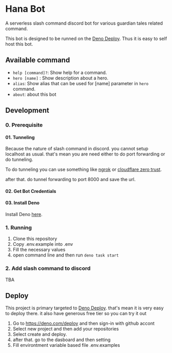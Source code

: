 # Hana Bot

A serverless slash command discord bot for various guardian tales related
command.

This bot is designed to be runned on the [Deno Deploy](https://deno.com/deploy).
Thus it is easy to self host this bot.

## Available command

- `help [command]?`: Show help for a command.
- `hero [name]` : Show description about a hero.
- `alias`: Show alias that can be used for [name] parameter in `hero` command.
- `about`: about this bot

## Development

### 0. Prerequisite

#### 01. Tunneling

Because the nature of slash command in discord. you cannot setup localhost as
usual. that's mean you are need either to do port forwarding or do tunneling.

To do tunneling you can use something like [ngrok](ngrok.com) or
[cloudflare zero trust](https://developers.cloudflare.com/cloudflare-one/).

after that. do tunnel forwarding to port 8000 and save the url.

#### 02. Get Bot Credentials

#### 03. Install Deno

Install Deno [here](https://deno.com/).

### 1. Running

1. Clone this repository
2. Copy .env.example into .env
3. Fill the necessary values
4. open command line and then run `deno task start`

### 2. Add slash command to discord

TBA

## Deploy

This project is primary targeted to [Deno Deploy](https://deno.com/deploy).
that's mean it is very easy to deploy there. it also have generous free tier so
you can try it out

1. Go to https://deno.com/deploy and then sign-in with github accont
2. Select new project and then add your repositories
3. Select create and deploy.
4. after that. go to the dasboard and then setting
5. Fill environtment variable based file .env.examples
